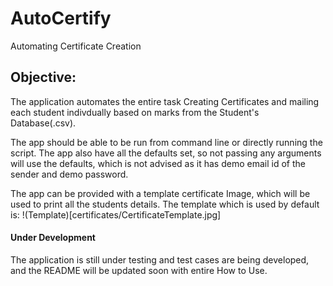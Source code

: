 # AutoCertify
Automating Certificate Creation 

## Objective:
The application automates the entire task Creating Certificates and mailing each student indivdually based on marks from the Student's Database(.csv).

The app should be able to be run from command line or directly running the script. The app also have all the defaults set, so not passing any arguments will use the defaults, which is not advised as it has demo email id of the sender and demo password.

The app can be provided with a template certificate Image, which will be used to print all the students details. The template which is used by default is:
!(Template)[certificates/CertificateTemplate.jpg]




#### Under Development
The application is still under testing and test cases are being developed, and the README will be updated soon with entire How to Use.